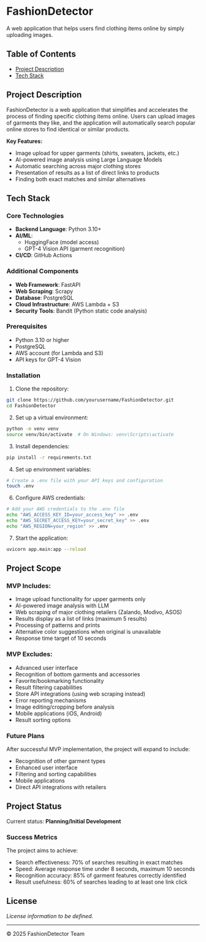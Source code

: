 # FashionDetector

A web application that helps users find clothing items online by simply uploading images.

## Table of Contents
- [Project Description](#project-description)
- [Tech Stack](#tech-stack)

## Project Description

FashionDetector is a web application that simplifies and accelerates the process of finding specific clothing items online. Users can upload images of garments they like, and the application will automatically search popular online stores to find identical or similar products.

**Key Features:**
- Image upload for upper garments (shirts, sweaters, jackets, etc.)
- AI-powered image analysis using Large Language Models
- Automatic searching across major clothing stores
- Presentation of results as a list of direct links to products
- Finding both exact matches and similar alternatives

## Tech Stack

### Core Technologies
- **Backend Language**: Python 3.10+
- **AI/ML**: 
  - HuggingFace (model access)
  - GPT-4 Vision API (garment recognition)
- **CI/CD**: GitHub Actions

### Additional Components
- **Web Framework**: FastAPI
- **Web Scraping**: Scrapy
- **Database**: PostgreSQL
- **Cloud Infrastructure**: AWS Lambda + S3
- **Security Tools**: Bandit (Python static code analysis)

### Prerequisites
- Python 3.10 or higher
- PostgreSQL
- AWS account (for Lambda and S3)
- API keys for GPT-4 Vision

### Installation

1. Clone the repository:
```bash
git clone https://github.com/yourusername/FashionDetector.git
cd FashionDetector
```

2. Set up a virtual environment:
```bash
python -m venv venv
source venv/bin/activate  # On Windows: venv\Scripts\activate
```

3. Install dependencies:
```bash
pip install -r requirements.txt
```

4. Set up environment variables:
```bash
# Create a .env file with your API keys and configuration
touch .env
```

6. Configure AWS credentials:
```bash
# Add your AWS credentials to the .env file
echo "AWS_ACCESS_KEY_ID=your_access_key" >> .env
echo "AWS_SECRET_ACCESS_KEY=your_secret_key" >> .env
echo "AWS_REGION=your_region" >> .env
```

7. Start the application:
```bash
uvicorn app.main:app --reload
```

## Project Scope

### MVP Includes:
- Image upload functionality for upper garments only
- AI-powered image analysis with LLM
- Web scraping of major clothing retailers (Zalando, Modivo, ASOS)
- Results display as a list of links (maximum 5 results)
- Processing of patterns and prints
- Alternative color suggestions when original is unavailable
- Response time target of 10 seconds

### MVP Excludes:
- Advanced user interface
- Recognition of bottom garments and accessories
- Favorite/bookmarking functionality
- Result filtering capabilities
- Store API integrations (using web scraping instead)
- Error reporting mechanisms
- Image editing/cropping before analysis
- Mobile applications (iOS, Android)
- Result sorting options

### Future Plans
After successful MVP implementation, the project will expand to include:
- Recognition of other garment types
- Enhanced user interface
- Filtering and sorting capabilities
- Mobile applications
- Direct API integrations with retailers

## Project Status

Current status: **Planning/Initial Development**

### Success Metrics
The project aims to achieve:
- Search effectiveness: 70% of searches resulting in exact matches
- Speed: Average response time under 8 seconds, maximum 10 seconds
- Recognition accuracy: 85% of garment features correctly identified
- Result usefulness: 60% of searches leading to at least one link click

## License

*License information to be defined.*

---

© 2025 FashionDetector Team 